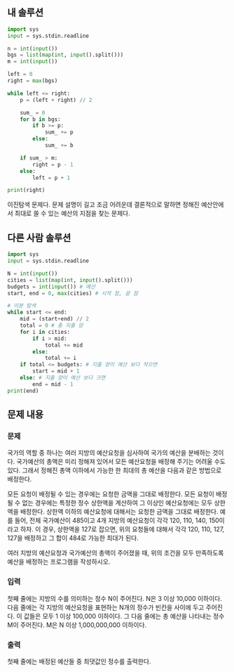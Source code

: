## 내 솔루션
```python
import sys
input = sys.stdin.readline

n = int(input())
bgs = list(map(int, input().split()))
m = int(input())

left = 0
right = max(bgs)

while left <= right:
    p = (left + right) // 2

    sum_ = 0
    for b in bgs:
        if b >= p:
            sum_ += p
        else:
            sum_ += b

    if sum_ > m:
        right = p - 1
    else:
        left = p + 1

print(right)
```
이진탐색 문제다. 문제 설명이 길고 조금 어려운데 결론적으로 말하면 정해진 예산안에서 최대로 쓸 수 있는 예산의 지점을 찾는 문제다.

## 다른 사람 솔루션
```python
import sys
input = sys.stdin.readline

N = int(input())
cities = list(map(int, input().split()))
budgets = int(input()) # 예산
start, end = 0, max(cities) # 시작 점, 끝 점

# 이분 탐색
while start <= end:
    mid = (start+end) // 2
    total = 0 # 총 지출 양
    for i in cities:
        if i > mid:
            total += mid
        else:
            total += i
    if total <= budgets: # 지출 양이 예산 보다 작으면
        start = mid + 1
    else: # 지출 양이 예산 보다 크면
        end = mid - 1
print(end)
```

## 문제 내용
### 문제
국가의 역할 중 하나는 여러 지방의 예산요청을 심사하여 국가의 예산을 분배하는 것이다. 국가예산의 총액은 미리 정해져 있어서 모든 예산요청을 배정해 주기는 어려울 수도 있다. 그래서 정해진 총액 이하에서 가능한 한 최대의 총 예산을 다음과 같은 방법으로 배정한다.

모든 요청이 배정될 수 있는 경우에는 요청한 금액을 그대로 배정한다.
모든 요청이 배정될 수 없는 경우에는 특정한 정수 상한액을 계산하여 그 이상인 예산요청에는 모두 상한액을 배정한다. 상한액 이하의 예산요청에 대해서는 요청한 금액을 그대로 배정한다. 
예를 들어, 전체 국가예산이 485이고 4개 지방의 예산요청이 각각 120, 110, 140, 150이라고 하자. 이 경우, 상한액을 127로 잡으면, 위의 요청들에 대해서 각각 120, 110, 127, 127을 배정하고 그 합이 484로 가능한 최대가 된다. 

여러 지방의 예산요청과 국가예산의 총액이 주어졌을 때, 위의 조건을 모두 만족하도록 예산을 배정하는 프로그램을 작성하시오.

### 입력
첫째 줄에는 지방의 수를 의미하는 정수 N이 주어진다. N은 3 이상 10,000 이하이다. 다음 줄에는 각 지방의 예산요청을 표현하는 N개의 정수가 빈칸을 사이에 두고 주어진다. 이 값들은 모두 1 이상 100,000 이하이다. 그 다음 줄에는 총 예산을 나타내는 정수 M이 주어진다. M은 N 이상 1,000,000,000 이하이다. 

### 출력
첫째 줄에는 배정된 예산들 중 최댓값인 정수를 출력한다. 

